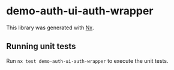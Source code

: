 # demo-auth-ui-auth-wrapper

This library was generated with [Nx](https://nx.dev).

## Running unit tests

Run `nx test demo-auth-ui-auth-wrapper` to execute the unit tests.
